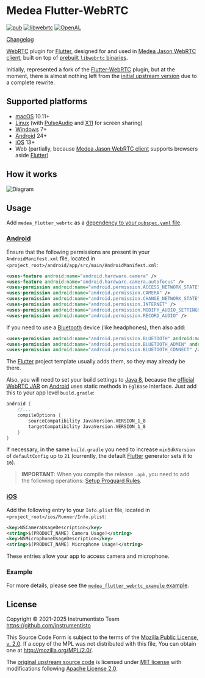 Medea Flutter-WebRTC
====================

[![pub](https://img.shields.io/pub/v/medea_flutter_webrtc "pub")](https://pub.dev/packages/medea_flutter_webrtc)
[![libwebrtc](https://img.shields.io/badge/libwebrtc-134.0.6998.165-blue "libwebrtc")](https://github.com/instrumentisto/libwebrtc-bin/releases/tag/134.0.6998.165)
[![OpenAL](https://img.shields.io/badge/OpenAL-1.24.3-blue "OpenAL")](https://github.com/kcat/openal-soft/releases/tag/1.24.3)

[Changelog](https://github.com/instrumentisto/medea-flutter-webrtc/blob/main/CHANGELOG.md)

[WebRTC] plugin for [Flutter], designed for and used in [Medea Jason WebRTC client], built on top of [prebuilt `libwebrtc` binaries][3].

Initially, represented a fork of the [Flutter-WebRTC] plugin, but at the moment, there is almost nothing left from the [initial upstream version][0] due to a complete rewrite.




## Supported platforms

- [macOS] 10.11+
- [Linux] (with [PulseAudio] and [X11] for screen sharing)
- [Windows] 7+
- [Android] 24+
- [iOS] 13+
- Web (partially, because [Medea Jason WebRTC client] supports browsers aside [Flutter])




## How it works

![Diagram](https://kroki.io/mermaid/svg/eNptT9tKwzAYvvcpfnLVMoJvIMxm3cZQxMNVGKXN_rrMrClJZifGd7fpiSn7br9zqXQj9rlx8MpuoMWcv1k0MK_rLVB651nLebjnR9xhnpXq5ByarMHCOHGpSL6fVO5KbY4_XU5AEnhgnDzoQiqEKEhjsp0EAawLGc2Q7POqQuUh5eQxd_ITYXRvtFOyglt4aWT5J6cvWnDC0H44XV9vWnRNJE3XEI1HzMm6rDBy944x8bDkpDtKB572R2nVL4meW3kM_3IDll12oD2sOFGyGJz2yw62K66A1cUqcT6HFevp-vRHzGbtcV0cRJvzC_FKfaY= "Diagram")




## Usage

Add `medea_flutter_webrtc` as a [dependency to your `pubspec.yaml` file][4].


### [Android]

Ensure that the following permissions are present in your `AndroidManifest.xml` file, located in `<project_root>/android/app/src/main/AndroidManifest.xml`:
```xml
<uses-feature android:name="android.hardware.camera" />
<uses-feature android:name="android.hardware.camera.autofocus" />
<uses-permission android:name="android.permission.ACCESS_NETWORK_STATE" />
<uses-permission android:name="android.permission.CAMERA" />
<uses-permission android:name="android.permission.CHANGE_NETWORK_STATE" />
<uses-permission android:name="android.permission.INTERNET" />
<uses-permission android:name="android.permission.MODIFY_AUDIO_SETTINGS" />
<uses-permission android:name="android.permission.RECORD_AUDIO" />
```

If you need to use a [Bluetooth] device (like headphones), then also add:
```xml
<uses-permission android:name="android.permission.BLUETOOTH" android:maxSdkVersion="30" />
<uses-permission android:name="android.permission.BLUETOOTH_ADMIN" android:maxSdkVersion="30" />
<uses-permission android:name="android.permission.BLUETOOTH_CONNECT" />
```

The [Flutter] project template usually adds them, so they may already be there.

Also, you will need to set your build settings to [Java 8], because the [official WebRTC JAR][5] on [Android] uses static methods in `EglBase` interface. Just add this to your app level `build.gradle`:
```groovy
android {
    //...
    compileOptions {
        sourceCompatibility JavaVersion.VERSION_1_8
        targetCompatibility JavaVersion.VERSION_1_8
    }
}
```
If necessary, in the same `build.gradle` you need to increase `minSdkVersion` of `defaultConfig` up to `21` (currently, the default [Flutter] generator sets it to `16`).

> **IMPORTANT**: When you compile the release `.apk`, you need to add the following operations: [Setup Proguard Rules][7].


### [iOS]

Add the following entry to your `Info.plist` file, located in `<project_root>/ios/Runner/Info.plist`:

```xml
<key>NSCameraUsageDescription</key>
<string>$(PRODUCT_NAME) Camera Usage!</string>
<key>NSMicrophoneUsageDescription</key>
<string>$(PRODUCT_NAME) Microphone Usage!</string>
```

These entries allow your app to access camera and microphone.


### Example

For more details, please see the [`medea_flutter_webrtc_example` example][6].




## License

Copyright © 2021-2025  Instrumentisto Team <https://github.com/instrumentisto>

This Source Code Form is subject to the terms of the [Mozilla Public License, v. 2.0](https://github.com/instrumentisto/medea-flutter-webrtc/blob/main/LICENSE). If a copy of the MPL was not distributed with this file, You can obtain one at <http://mozilla.org/MPL/2.0/>.

The [original upstream source code][0] is licensed under [MIT license][1] with modifications following [Apache License 2.0][2]. 




[`libwebrtc`]: https://webrtc.googlesource.com/src
[Android]: https://www.android.com
[Bluetooth]: https://www.bluetooth.com
[Flutter]: https://www.flutter.dev
[Flutter-WebRTC]: https://github.com/flutter-webrtc/flutter-webrtc
[Java 8]: https://www.oracle.com/java/technologies/java8.html
[iOS]: https://www.apple.com/ios
[Linux]: https://www.linux.org
[macOS]: https://www.apple.com/macos
[Medea Jason WebRTC client]: https://github.com/instrumentisto/medea-jason
[PulseAudio]: https://www.freedesktop.org/wiki/Software/PulseAudio
[WebRTC]: https://webrtc.org
[Windows]: https://www.microsoft.com/windows
[X11]: https://www.x.org

[0]: https://github.com/flutter-webrtc/flutter-webrtc/tree/0.7.0%2Bhotfix.2
[1]: https://github.com/flutter-webrtc/flutter-webrtc/blob/0.7.0%2Bhotfix.2/LICENSE
[2]: https://github.com/flutter-webrtc/flutter-webrtc/blob/0.7.0%2Bhotfix.2/NOTICE
[3]: https://github.com/instrumentisto/libwebrtc-bin
[4]: https://flutter.io/using-packages
[5]: https://webrtc.github.io/webrtc-org/native-code/android
[6]: https://github.com/instrumentisto/medea-flutter-webrtc/tree/main/example
[7]: https://github.com/instrumentisto/medea-flutter-webrtc/blob/main/android/proguard-rules.pro
